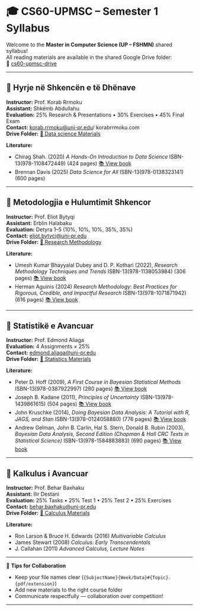 # 🎓 CS60-UPMSC – Semester 1 Syllabus

Welcome to the **Master in Computer Science (UP – FSHMN)** shared syllabus!  
All reading materials are available in the shared Google Drive folder:  
📂 [cs60-upmsc-drive](https://drive.google.com/drive/u/3/folders/1oP4Tc1hEkVVoKfMpARPj3pSX-EZ308P4)

---

## 📘 Hyrje në Shkencën e të Dhënave
**Instructor:** Prof. Korab Rrmoku  
**Assistant:** Shkëmb Abdullahu  
**Evaluation:** 25% Research & Presentations • 30% Exercises • 45% Final Exam  
**Contact:** korab.rrmoku@uni-pr.edu/ korabrrmoku.com  
**Drive Folder:** [📂 Data science Materials](https://drive.google.com/drive/u/3/folders/1RZsh4ddOaSxPvt6xIk94KcAN0cUVij0F)

**Literature:**
- Chirag Shah. (2020) *A Hands-On Introduction to Data Science* ISBN-13(978-1108472449) (424 pages) [📚 View book](https://drive.google.com/file/d/1yI9e5buLyFULbrj1_g8y2jVBO-YFii08/view)
- Brennan Davis (2025) *Data Science for All* ISBN-13(978-0138323141) (600 pages)

---

## 📒 Metodologjia e Hulumtimit Shkencor
**Instructor:** Prof. Eliot Bytyqi  
**Assistant:** Erblin Halabaku  
**Evaluation:** Detyra 1–5 (10%, 10%, 10%, 35%, 35%)  
**Contact:** eliot.bytyci@uni-pr.edu  
**Drive Folder:** [📂 Research Methodology](https://drive.google.com/drive/u/3/folders/1ywjM-GTw9rbSzP9F5c6hcKsL6iJ9Em6G)

**Literature:**
- Umesh Kumar Bhayyalal Dubey and D. P. Kothari (2022), *Research Methodology Techniques and Trends*  ISBN-13(978-1138053984) (306 pages) [📚 View book](https://drive.google.com/file/d/12LUUFRksXMniIzKuatWSNFkhBgv0_LFd/view)
- Herman Aguinis (2024) *Research Methodology: Best Practices for Rigorous, Credible, and Impactful Research* ISBN-13(978-1071871942) (616 pages) [📚 View book](https://drive.google.com/file/d/1atZj3q6F1cMF0v39cFruJ_YdnkTgc7O3/view)

---

## 📙 Statistikë e Avancuar
**Instructor:** Prof. Edmond Aliaga  
**Evaluation:** 4 Assignments × 25%  
**Contact:** edmond.aliaga@uni-pr.edu  
**Drive Folder:** [📂 Statistics Materials](https://drive.google.com/drive/u/3/folders/19viGMOevUUKzRkxaL83XtnU9Ugi5IlTM) 

**Literature:**
- Peter D. Hoff (2009), *A First Course in Bayesian Statistical Methods*  ISBN-13(978-0387922997) (280 pages) [📚 View book](https://drive.google.com/file/d/1ZVKlYxTi6zFgh-Qb3nal9jontWrPi_hv/view)  
- Joseph B. Kadane (2011), *Principles of Uncertainty*  ISBN-13(978-1439861615) (504 pages) [📚 View book](https://drive.google.com/file/d/156baC1dGgEIumTWeK7ihD3l478yFE2oW/view?usp=drive_link) 
- John Kruschke (2014), *Doing Bayesian Data Analysis: A Tutorial with R, JAGS, and Stan*  ISBN-13(978-0124058880) (776 pages) [📚 View book](http://drive.google.com/file/d/1fNJi0l_P7L2jkCWi-UiISWKQ_QnHaxpn/view?usp=drive_link)  
- Andrew Gelman, John B. Carlin, Hal S. Stern, Donald B. Rubin (2003), *Bayesian Data Analysis, Second Edition (Chapman & Hall CRC Texts in Statistical Science)*  ISBN-13(978-1584883883) (690 pages) [📚 View book](https://drive.google.com/file/d/1hCNo79iVyMj0BOEeaZjFuq2s9XQOu4wi/view?usp=drive_link) 

---

## 📗 Kalkulus i Avancuar
**Instructor:** Prof. Behar Baxhaku  
**Assistant:** Ilir Destani  
**Evaluation:** 25% Tasks • 25% Test 1 • 25% Test 2 • 25% Exercises  
**Contact:** behar.baxhaku@uni-pr.edu  
**Drive Folder:** [📂 Calculus Materials](https://drive.google.com/drive/u/3/folders/19o4MvrK609q36IfdmNdZYzR_9Bl3PETJ)

**Literature:**
- Ron Larson & Bruce H. Edwards (2016) *Multivariable Calculus*
- James Stewart (2008) *Calculus: Early Transcendentals*
- J. Callahan (2011) *Advanced Calculus, Lecture Notes*
---



🧠 **Tips for Collaboration**
- Keep your file names clear (`{SubjectName}{Week/Data}#{Topic}.{pdf/extension}`)
- Add new materials to the right course folder
- Communicate respectfully — collaboration over competition!

---
